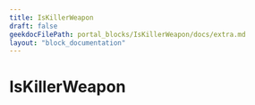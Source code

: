 ```yaml
---
title: IsKillerWeapon
draft: false
geekdocFilePath: portal_blocks/IsKillerWeapon/docs/extra.md
layout: "block_documentation"
---
```

# IsKillerWeapon